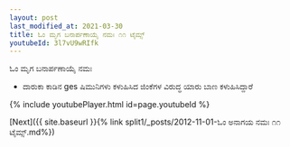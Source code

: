 ```yaml
---
layout: post
last_modified_at: 2021-03-30
title: ಓಂ ಮೃಗ ಬನಾರ್ಪಣಾಯೈ ನಮಃ ೧೧ ಟೈಮ್ಸ್
youtubeId: 3l7vU9wRIfk
---
```

 
 
 ಓಂ ಮೃಗ ಬನಾರ್ಪಣಾಯೈ ನಮಃ  
 
 -  ದಾರುಕಾ ಕಾಡಿನ ges ಷಿಮುನಿಗಳು ಕಳುಹಿಸಿದ ಜಿಂಕೆಗಳ ವಿರುದ್ಧ ಯಾರು ಬಾಣ ಕಳುಹಿಸಿದ್ದಾರೆ 
 
  
 
  
 
 
 
 
 
 


{% include youtubePlayer.html id=page.youtubeId %}
 
[Next]({{ site.baseurl }}{% link  split1/_posts/2012-11-01-ಓಂ ಅನಾಗಯ ನಮಃ ೧೧ ಟೈಮ್ಸ್.md%})
 
